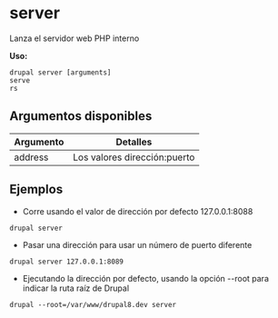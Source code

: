 # server
Lanza el servidor web PHP interno

**Uso:**
```
drupal server [arguments]
serve
rs
```

## Argumentos disponibles
Argumento | Detalles
---------|-------------
address | Los valores dirección:puerto

## Ejemplos
* Corre usando el valor de dirección por defecto 127.0.0.1:8088
```
drupal server
```
* Pasar una dirección para usar un número de puerto diferente
```
drupal server 127.0.0.1:8089
```
* Ejecutando la dirección por defecto, usando la opción --root para indicar la ruta raíz de Drupal
```
drupal --root=/var/www/drupal8.dev server
```
